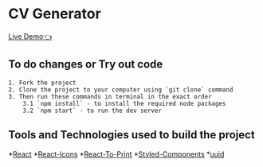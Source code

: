 # CV Generator

[Live Demo:point_left:](https://dulip-sameera.github.io/react-cv-generator/)

## To do changes or Try out code

    1. Fork the project
    2. Clone the project to your computer using `git clone` command
    3. Then run these commands in terminal in the exact order
        3.1 `npm install` - to install the required node packages
        3.2 `npm start` - to run the dev server

## Tools and Technologies used to build the project

*[React](https://reactjs.org/)
*[React-Icons](https://react-icons.github.io/react-icons)
*[React-To-Print](https://www.npmjs.com/package/react-to-print)
*[Styled-Components](https://styled-components.com/)
*[uuid](https://www.npmjs.com/package/uuid)
